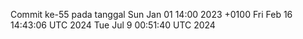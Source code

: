 Commit ke-55 pada tanggal Sun Jan 01 14:00 2023 +0100
Fri Feb 16 14:43:06 UTC 2024
Tue Jul  9 00:51:40 UTC 2024
